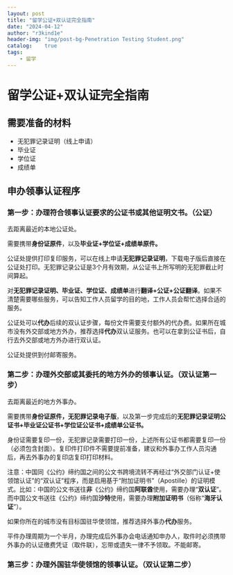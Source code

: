 ```yaml
---
layout: post
title: "留学公证+双认证完全指南"
date: "2024-04-12"
author: "r3kind1e"
header-img: "img/post-bg-Penetration Testing Student.png"
catalog:    true
tags: 
    - 留学
---
```


# 留学公证+双认证完全指南
## 需要准备的材料
* 无犯罪记录证明（线上申请）
* 毕业证
* 学位证
* 成绩单

## 申办领事认证程序
### 第一步：办理符合领事认证要求的公证书或其他证明文书。（公证）
去距离最近的本地公证处。

需要携带**身份证原件**，以及**毕业证+学位证+成绩单原件。**

公证处提供打印复印服务，可以在线上申请**无犯罪记录证明**，下载电子版后直接在公证处打印。无犯罪记录公证是3个月有效期，从公证书上所写明的无犯罪截止时间算起。

对**无犯罪记录证明、毕业证、学位证、成绩单**进行**翻译+公证+公证翻译**。如果不清楚需要哪些服务，可以告知工作人员留学的目的地，工作人员会帮忙选择合适的服务。

公证处可以**代办**后续的双认证步骤，每份文件需要支付额外的代办费。如果所在城市没有外交部或地方外办，推荐选择**代办**双认证服务。也可以在拿到公证书后，自行去外交部或地方外办进行双认证。

公证处提供到付邮寄服务。

### 第二步：办理外交部或其委托的地方外办的领事认证。（双认证第一步）
去距离最近的地方外事办。

需要携带**身份证原件，无犯罪记录电子版**，以及第一步完成后的**无犯罪记录证明公证书+毕业证公证书+学位证公证书+成绩单公证书。**

身份证需要复印一份，无犯罪记录需要打印一份，上述所有公证书都需要复印一份（必须包含封面）。复印件打印件不需要提前准备，建议和外事办工作人员沟通后，再去外事办的复印店复印打印材料。

注意：中国同《公约》缔约国之间的公文书跨境流转不再经过“外交部门认证+使领馆认证”的“双认证”程序，而是启用基于“附加证明书”（Apostille）的证明模式。比如：中国的公文书送往**非**《公约》缔约国**阿联酋**使用，需要办理“**双认证**”。而中国公文书送往《公约》缔约国**沙特**使用，需要办理**附加证明书**（俗称“**海牙认证**”）。

如果你所在的城市没有目标国驻华使领馆，推荐选择外事办**代办**服务。

平件办理周期为一个半月，办理完成后外事办会电话通知申办人，取件时必须携带外事办的认证缴费凭证（取件联），忘带或遗失一律不予领取。不能邮寄。

### 第三步：办理外国驻华使领馆的领事认证。（双认证第二步）